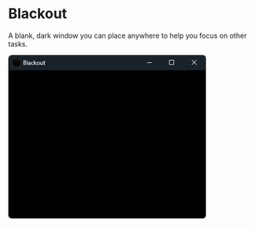 # Blackout
A blank, dark window you can place anywhere to help you focus on other tasks.

![Preview](./preview.png)
